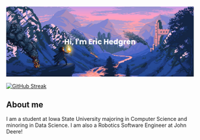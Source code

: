 ![Banner](https://github.com/hedgreneric/hedgreneric/blob/main/banner.png)

[![GitHub Streak](http://github-readme-streak-stats.herokuapp.com?user=hedgreneric&theme=tokyonight&hide_border=true&border_radius=45&card_width=1000&type=png)](https://git.io/streak-stats)

## About me
I am a student at Iowa State University majoring in Computer Science and minoring in Data Science. I am also a Robotics Software Engineer at John Deere! 
